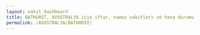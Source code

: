 ```yaml
---
layout: vakit_dashboard
title: BATHURST, AVUSTRALYA için iftar, namaz vakitleri ve hava durumu - ilçe/eyalet seç
permalink: /AVUSTRALYA/BATHURST/
---
```


<script type="text/javascript">
  var GLOBAL_COUNTRY = 'AVUSTRALYA';
  var GLOBAL_CITY = 'BATHURST';
  var GLOBAL_STATE = '';
  var lat = 72;
  var lon = 21;
</script>
